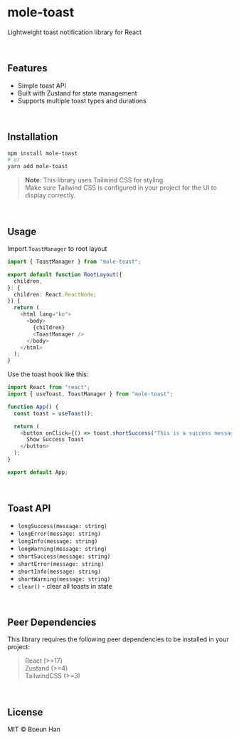 # mole-toast

Lightweight toast notification library for React

<br/>

## Features

- Simple toast API
- Built with Zustand for state management
- Supports multiple toast types and durations

<br/>

## Installation

```bash
npm install mole-toast
# or
yarn add mole-toast
```

> **Note**: This library uses Tailwind CSS for styling.<br/>
> Make sure Tailwind CSS is configured in your project for the UI to display correctly.

<br/>

## Usage

Import `ToastManager` to root layout

```typescript
import { ToastManager } from "mole-toast";

export default function RootLayout({
  children,
}: {
  children: React.ReactNode;
}) {
  return (
    <html lang="ko">
      <body>
        {children}
        <ToastManager />
      </body>
    </html>
  );
}
```

Use the toast hook like this:

```typescript
import React from "react";
import { useToast, ToastManager } from "mole-toast";

function App() {
  const toast = useToast();

  return (
    <button onClick={() => toast.shortSuccess("This is a success message!")}>
      Show Success Toast
    </button>
  );
}

export default App;
```

<br/>

## Toast API

- `longSuccess(message: string)`
- `longError(message: string)`
- `longInfo(message: string)`
- `longWarning(message: string)`
- `shortSuccess(message: string)`
- `shortError(message: string)`
- `shortInfo(message: string)`
- `shortWarning(message: string)`
- `clear()` - clear all toasts in state

<br/>

## Peer Dependencies

This library requires the following peer dependencies to be installed in your project:

> React (>=17)<br/>
> Zustand (>=4)<br/>
> TailwindCSS (>=3)

<br/>

## License

MIT © Boeun Han
